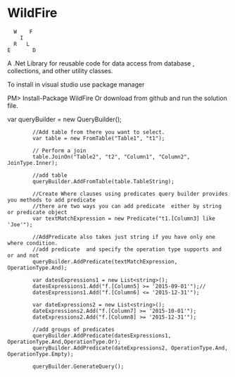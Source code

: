 # WildFire

      W    F
        I 
      R   L
    E       D
  
  

A .Net Library for reusable code for data access from database , collections, and other utility classes.

To install in visual studio use package manager

PM> Install-Package WildFire
Or download from github and run the solution file.

 var queryBuilder = new QueryBuilder();

            //Add table from there you want to select.
            var table = new FromTable("Table1", "t1");

            // Perform a join 
            table.JoinOn("Table2", "t2", "Column1", "Column2", JoinType.Inner);

            //add table
            queryBuilder.AddFromTable(table.TableString);

            //Create Where clauses using predicates query builder provides you methods to add predicate
            //there are two ways you can add predicate  either by string or predicate object
            var textMatchExpression = new Predicate("t1.[Column3] like 'Joe'");

            //AddPredicate also takes just string if you have only one where condition.
            //add predicate  and specify the operation type supports and or and not
            queryBuilder.AddPredicate(textMatchExpression, OperationType.And);

            var datesExpressions1 = new List<string>();
            datesExpressions1.Add("f.[Column5] >= '2015-09-01'");//
            datesExpressions1.Add("f.[Column6] <= '2015-12-31'");

            var dateExpressions2 = new List<string>();
            dateExpressions2.Add("f.[Column7] >= '2015-10-01'");
            dateExpressions2.Add("f.[Column8] >= '2015-12-31'");

            //add groups of predicates
            queryBuilder.AddPredicate(datesExpressions1, OperationType.And,OperationType.Or);
            queryBuilder.AddPredicate(dateExpressions2, OperationType.And, OperationType.Empty);

            queryBuilder.GenerateQuery();
            
